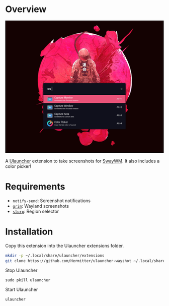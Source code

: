 # Overview

![Extension preview image](images/preview.png)

A [Ulauncher](https://github.com/Ulauncher/Ulauncher) extension to take screenshots for [SwayWM](https://github.com/swaywm/sway).
It also includes a color picker! 

# Requirements
- `notify-send`: Screenshot notifications
- [`grim`](https://github.com/emersion/grim): Wayland screenshots
- [`slurp`](https://github.com/emersion/slurp): Region selector

# Installation
Copy this extension into the Ulauncher extensions folder.
```bash
mkdir -p ~/.local/share/ulauncher/extensions
git clone https://github.com/Hermitter/ulauncher-wayshot ~/.local/share/ulauncher/extensions/wayshot
```

Stop Ulauncher
```
sudo pkill ulauncher
```

Start Ulauncher
```
ulauncher
```
